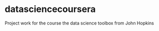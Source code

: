 datasciencecoursera
===================

Project work for the course the data science toolbox from John Hopkins 
